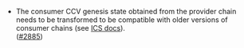 - The consumer CCV genesis state obtained from the provider chain needs to be 
  transformed to be compatible with older versions of consumer chains 
  (see [ICS docs](https://cosmos.github.io/interchain-security/consumer-development/consumer-genesis-transformation)).  
  ([\#2885](https://github.com/onomyprotocol/onomy/pull/2885))